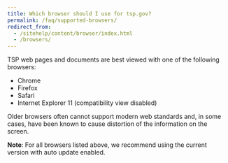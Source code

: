 ```yaml
---
title: Which browser should I use for tsp.gov?
permalink: /faq/supported-browsers/
redirect_from:
  - /sitehelp/content/browser/index.html
  - /browsers/
---
```


TSP web pages and documents are best viewed with one of the following browsers:

- Chrome
- Firefox
- Safari
- Internet Explorer 11 (compatibility view disabled)

Older browsers often cannot support modern web standards and, in some cases, have been known to cause distortion of the information on the screen.

**Note**: For all browsers listed above, we recommend using the current version with auto update enabled.
